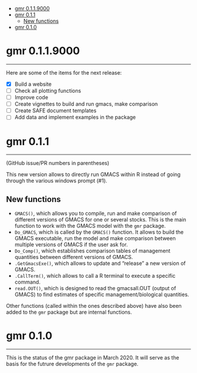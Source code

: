 -   [gmr 0.1.1.9000](#gmr-0.1.1.9000)
-   [gmr 0.1.1](#gmr-0.1.1)
    -   [New functions](#new-functions)
-   [gmr 0.1.0](#gmr-0.1.0)

# gmr 0.1.1.9000

------------------------------------------------------------------------

Here are some of the items for the next release:

-   [x] Build a website
-   [ ] Check all plotting functions
-   [ ] Improve code
-   [ ] Create vignettes to build and run gmacs, make comparison
-   [ ] Create SAFE document templates
-   [ ] Add data and implement examples in the package

# gmr 0.1.1

------------------------------------------------------------------------

(GitHub issue/PR numbers in parentheses)

This new version allows to directly run GMACS within R instead of going
through the various windows prompt (#1).

## New functions

-   `GMACS()`, which allows you to compile, run and make comparison of
    different versions of GMACS for one or several stocks. This is the
    main function to work with the GMACS model with the `gmr` package.
-   `Do_GMACS`, which is called by the `GMACS()` function. It allows to
    build the GMACS executable, run the model and make comparison
    between multiple versions of GMACS if the user ask for.
-   `Do_Comp()`, which establishes comparison tables of management
    quantities between different versions of GMACS.
-   `.GetGmacsExe()`, which allows to update and “release” a new version
    of GMACS.
-   `.CallTerm()`, which allows to call a R terminal to execute a
    specific command.
-   `read.OUT()`, which is designed to read the gmacsall.OUT (output of
    GMACS) to find estimates of specific management/biological
    quantities.

Other functions (called within the ones described above) have also been
added to the `gmr` package but are internal functions.

# gmr 0.1.0

------------------------------------------------------------------------

This is the status of the gmr package in March 2020. It will serve as
the basis for the futrure developments of the `gmr` package.
